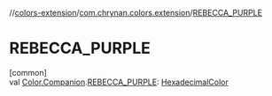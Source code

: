 //[colors-extension](../../index.md)/[com.chrynan.colors.extension](index.md)/[REBECCA_PURPLE](-r-e-b-e-c-c-a_-p-u-r-p-l-e.md)

# REBECCA_PURPLE

[common]\
val [Color.Companion](../../../colors-core/colors-core/com.chrynan.colors/-color/-companion/index.md).[REBECCA_PURPLE](-r-e-b-e-c-c-a_-p-u-r-p-l-e.md): [HexadecimalColor](../../../colors-core/colors-core/com.chrynan.colors/-hexadecimal-color/index.md)
